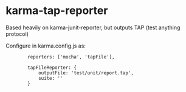 karma-tap-reporter
==================

Based heavily on karma-junit-reporter, but outputs TAP (test anything protocol)

Configure in karma.config.js as:

```
        reporters: ['mocha', 'tapFile'],

        tapFileReporter: {
            outputFile: 'test/unit/report.tap',
            suite: ''
        }
```